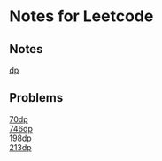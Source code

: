 # Notes for Leetcode


## Notes
[dp](./notes/dp.md)

## Problems
[70dp](./problems/70dp.md)<br>
[746dp](./problems/746dp.md)<br>
[198dp](./problems/198dp.md)<br>
[213dp](./problems/213dp.md)<br>

